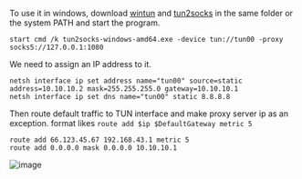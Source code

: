 To use it in windows, download [wintun](https://www.wintun.net/) and [tun2socks](https://github.com/xjasonlyu/tun2socks/releases/latest) in the same folder or the system PATH and start the program.

```
start cmd /k tun2socks-windows-amd64.exe -device tun://tun00 -proxy socks5://127.0.0.1:1080
```
We need to assign an IP address to it.

```
netsh interface ip set address name="tun00" source=static address=10.10.10.2 mask=255.255.255.0 gateway=10.10.10.1
netsh interface ip set dns name="tun00" static 8.8.8.8
```
Then route default traffic to TUN interface and make proxy server ip as an exception. format likes `route add $ip $DefaultGateway metric 5`

```
route add 66.123.45.67 192.168.43.1 metric 5
route add 0.0.0.0 mask 0.0.0.0 10.10.10.1
```

![image](https://user-images.githubusercontent.com/30760636/173194502-27be6778-b831-4664-a60f-68a1fa44047e.png)
